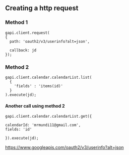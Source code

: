 ## Creating a http request

### Method 1
```
gapi.client.request(
{
  path: 'oauth2/v3/userinfo?alt=json',

  callback: jd
});
```
### Method 2
```
gapi.client.calendar.calendarList.list(
  {
    'fields' : 'items(id)'
  }
).execute(jd);
```
#### Another call using method 2
```
gapi.client.calendar.calendarList.get({

calendarId: 'mrmundi11@gmail.com',
fields: 'id'

}).execute(jd);
```

https://www.googleapis.com/oauth2/v3/userinfo?alt=json